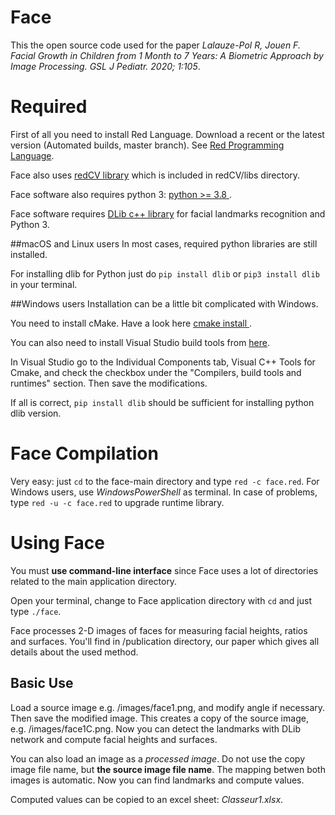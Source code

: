 # Face

This the open source code used for the paper *Lalauze-Pol R, Jouen F. Facial Growth in Children from 1 Month to 7 Years: A Biometric Approach by Image Processing. GSL J Pediatr. 2020; 1:105*.


# Required
First of all you need to install Red Language. Download a recent or the latest version (Automated builds, master branch). See
[Red Programming Language](http://www.red-lang.org).

Face also uses [redCV library](https://github.com/ldci/redCV) which is included in redCV/libs directory.

Face software also requires python 3: [python >= 3.8 
](https://www.python.org/downloads/).

Face software requires [DLib c++ library](http://dlib.net) for facial landmarks recognition and  Python 3. 

##macOS and Linux users
In most cases, required python libraries are still installed. 

For installing dlib for Python just do `pip install dlib` or `pip3 install dlib` in your terminal.

##Windows users
Installation can be a little bit complicated with Windows. 

You need to install cMake. Have a look here [cmake install
](https://cmake.org/install/).


You can also need to install Visual Studio build tools from [here](https://visualstudio.microsoft.com/thank-you-downloading-visual-studio/?sku=Community&rel=15#).

In Visual Studio go to the Individual Components tab, Visual C++ Tools for Cmake, and check the checkbox under the "Compilers, build tools and runtimes" section. Then save the modifications.

If all is correct, `pip install dlib` should be sufficient for installing python dlib version.

# Face Compilation
Very easy: just `cd` to the face-main directory and type `red -c face.red`. For Windows users, use *WindowsPowerShell* as terminal.
In case of problems, type `red -u -c face.red` to upgrade runtime library.


# Using Face
You must **use command-line interface** since Face uses a lot of directories related to the main application directory. 

Open your terminal, change to Face application directory with `cd` and just type `./face`.
 
Face processes 2-D images of faces for measuring facial heights, ratios and surfaces. You'll find in /publication  directory, our paper which gives all details about the used method.

## Basic Use

Load a source image e.g. /images/face1.png, and modify angle if necessary. Then save the modified image. This creates a copy of the source image, e.g. /images/face1C.png. Now you can detect the landmarks with DLib network and compute facial heights and surfaces. 

You can also load an image as a *processed image*. Do not use the copy image file name, but **the source image file name**. The mapping betwen both images is automatic. Now you can find landmarks and compute values.

Computed values can be copied to an excel sheet: *Classeur1.xlsx*.


